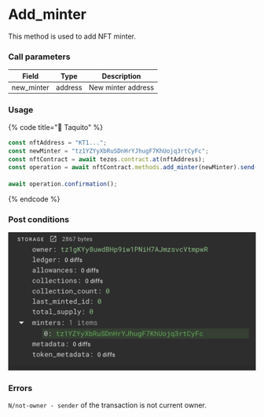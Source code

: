 # Add\_minter

This method is used to add NFT minter.

### Call parameters

| Field       | Type    | Description        |
| ----------- | ------- | ------------------ |
| new\_minter | address | New minter address |

### Usage

{% code title="🌮 Taquito" %}
```javascript
const nftAddress = "KT1...";
const newMinter = "tz1YZYyXbRuSDnHrYJhugF7KhUojq3rtCyFc";
const nftContract = await tezos.contract.at(nftAddress);
const operation = await nftContract.methods.add_minter(newMinter).send();

await operation.confirmation();
```
{% endcode %}

### Post conditions

![](<../../../../../.gitbook/assets/image (11).png>)

### Errors

`N/not-owner - sender` of the transaction is not current owner.
